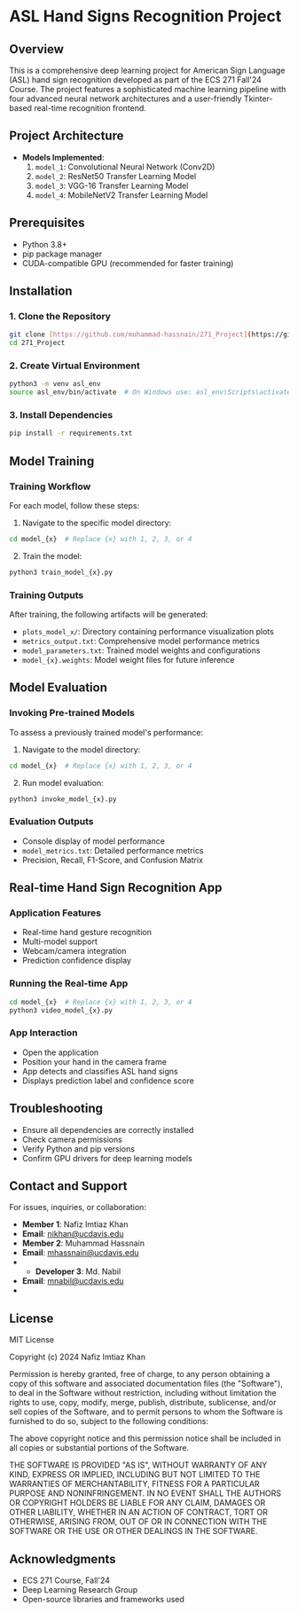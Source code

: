 # ASL Hand Signs Recognition Project

## Overview
This is a comprehensive deep learning project for American Sign Language (ASL) hand sign recognition developed as part of the ECS 271 Fall'24 Course. The project features a sophisticated machine learning pipeline with four advanced neural network architectures and a user-friendly Tkinter-based real-time recognition frontend.

## Project Architecture
- **Models Implemented**:
  1. `model_1`: Convolutional Neural Network (Conv2D)
  2. `model_2`: ResNet50 Transfer Learning Model
  3. `model_3`: VGG-16 Transfer Learning Model
  4. `model_4`: MobileNetV2 Transfer Learning Model

## Prerequisites
- Python 3.8+
- pip package manager
- CUDA-compatible GPU (recommended for faster training)

## Installation

### 1. Clone the Repository
```bash
git clone [https://github.com/muhammad-hassnain/271_Project](https://github.com/muhammad-hassnain/271_Project).git
cd 271_Project
```

### 2. Create Virtual Environment
```bash
python3 -m venv asl_env
source asl_env/bin/activate  # On Windows use: asl_env\Scripts\activate
```

### 3. Install Dependencies
```bash
pip install -r requirements.txt
```

## Model Training

### Training Workflow
For each model, follow these steps:

1. Navigate to the specific model directory:
```bash
cd model_{x}  # Replace {x} with 1, 2, 3, or 4
```

2. Train the model:
```bash
python3 train_model_{x}.py
```

### Training Outputs
After training, the following artifacts will be generated:
- `plots_model_x/`: Directory containing performance visualization plots
- `metrics_output.txt`: Comprehensive model performance metrics
- `model_parameters.txt`: Trained model weights and configurations
- `model_{x}.weights`: Model weight files for future inference

## Model Evaluation

### Invoking Pre-trained Models
To assess a previously trained model's performance:

1. Navigate to the model directory:
```bash
cd model_{x}  # Replace {x} with 1, 2, 3, or 4
```

2. Run model evaluation:
```bash
python3 invoke_model_{x}.py
```

### Evaluation Outputs
- Console display of model performance
- `model_metrics.txt`: Detailed performance metrics
- Precision, Recall, F1-Score, and Confusion Matrix

## Real-time Hand Sign Recognition App

### Application Features
- Real-time hand gesture recognition
- Multi-model support
- Webcam/camera integration
- Prediction confidence display

### Running the Real-time App
```bash
cd model_{x}  # Replace {x} with 1, 2, 3, or 4
python3 video_model_{x}.py
```

### App Interaction
- Open the application
- Position your hand in the camera frame
- App detects and classifies ASL hand signs
- Displays prediction label and confidence score

## Troubleshooting
- Ensure all dependencies are correctly installed
- Check camera permissions
- Verify Python and pip versions
- Confirm GPU drivers for deep learning models

## Contact and Support
For issues, inquiries, or collaboration:
- **Member 1**: Nafiz Imtiaz Khan
- **Email**: nikhan@ucdavis.edu
- **Member 2**: Muhammad Hassnain
- **Email**: mhassnain@ucdavis.edu
- - **Developer 3**: Md. Nabil
- **Email**: mnabil@ucdavis.edu
- 
## License
MIT License

Copyright (c) 2024 Nafiz Imtiaz Khan

Permission is hereby granted, free of charge, to any person obtaining a copy
of this software and associated documentation files (the "Software"), to deal
in the Software without restriction, including without limitation the rights
to use, copy, modify, merge, publish, distribute, sublicense, and/or sell
copies of the Software, and to permit persons to whom the Software is
furnished to do so, subject to the following conditions:

The above copyright notice and this permission notice shall be included in all
copies or substantial portions of the Software.

THE SOFTWARE IS PROVIDED "AS IS", WITHOUT WARRANTY OF ANY KIND, EXPRESS OR
IMPLIED, INCLUDING BUT NOT LIMITED TO THE WARRANTIES OF MERCHANTABILITY,
FITNESS FOR A PARTICULAR PURPOSE AND NONINFRINGEMENT. IN NO EVENT SHALL THE
AUTHORS OR COPYRIGHT HOLDERS BE LIABLE FOR ANY CLAIM, DAMAGES OR OTHER
LIABILITY, WHETHER IN AN ACTION OF CONTRACT, TORT OR OTHERWISE, ARISING FROM,
OUT OF OR IN CONNECTION WITH THE SOFTWARE OR THE USE OR OTHER DEALINGS IN THE
SOFTWARE.


## Acknowledgments
- ECS 271 Course, Fall'24
- Deep Learning Research Group
- Open-source libraries and frameworks used
```
